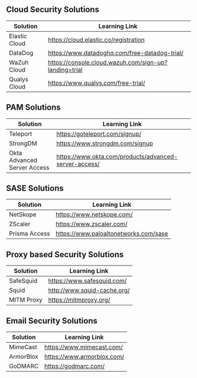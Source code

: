 ## Cloud Security Solutions

| Solution | Learning Link |
| ------------- | ------------- |
| Elastic Cloud | https://cloud.elastic.co/registration |
| DataDog | https://www.datadoghq.com/free-datadog-trial/ |
| WaZuh Cloud | https://console.cloud.wazuh.com/sign-up?landing=trial |
| Qualys Cloud | https://www.qualys.com/free-trial/ |



## PAM Solutions

| Solution | Learning Link |
| ------------- | ------------- |
| Teleport | https://goteleport.com/signup/ |
| StrongDM | https://www.strongdm.com/signup |
| Okta Advanced Server Access | https://www.okta.com/products/advanced-server-access/ |



## SASE Solutions

| Solution | Learning Link |
| ------------- | ------------- |
| NetSkope | https://www.netskope.com/ |
| ZScaler | https://www.zscaler.com/ |
| Prisma Access | https://www.paloaltonetworks.com/sase |



## Proxy based Security Solutions

| Solution | Learning Link |
| ------------- | ------------- |
| SafeSquid | https://www.safesquid.com/ |
| Squid | http://www.squid-cache.org/ |
| MITM Proxy | https://mitmproxy.org/ |



## Email Security Solutions

| Solution | Learning Link |
| ------------- | ------------- |
| MimeCast | https://www.mimecast.com/ |
| ArmorBlox | https://www.armorblox.com/ |
| GoDMARC | https://godmarc.com/ |

